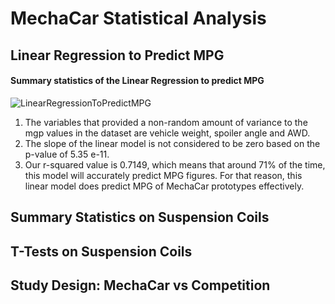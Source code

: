 # MechaCar Statistical Analysis

## Linear Regression to Predict MPG

#### Summary statistics of the Linear Regression to predict MPG

![LinearRegressionToPredictMPG](https://user-images.githubusercontent.com/81929616/127785290-d32440d1-0fe1-40ba-82a0-16e4e83204b3.PNG)

1. The variables that provided a non-random amount of variance to the mgp values in the dataset are vehicle weight, spoiler angle and AWD. 
2. The slope of the linear model is not considered to be zero based on the p-value of 5.35 e-11.
3. Our r-squared value is 0.7149, which means that around 71% of the time, this model will accurately predict MPG figures. For that reason, this linear model does predict MPG of MechaCar prototypes effectively.

## Summary Statistics on Suspension Coils

## T-Tests on Suspension Coils

## Study Design: MechaCar vs Competition
